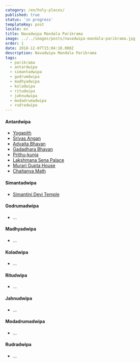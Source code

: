 ```yaml
---
category: /en/holy-places/
published: true
status: 'in progress'
templateKey: post
locale: en
title: Navadwipa Mandala Parikrama
image: ../../images/posts/navadwipa-mandala-parikrama.jpg
order: 1
date: 2018-12-07T15:04:10.000Z
description: Navadwipa Mandala Parikrama
tags:
  - parikrama
  - antardwipa
  - simantadwipa
  - godrumdwipa
  - madhyadwipa
  - koladwipa
  - ritudwipa
  - jahnudwipa
  - modadrumadwipa
  - rudradwipa
---
```

<tbd locale="en" url="mailto:haribol@mayapur.live"></tbd>

#### Antardwipa
  - [Yogapith](/en/yogapith)
  - [Srivas Angan](/en/srivas-angan)
  - [Advaita Bhavan](en/advaita-bhavan)
  - [Gadadhara Bhavan](/en/gadadhara-bhavan)
  - [Prithu-kunja](/en/prithu-kunda)
  - [Lakshmana Sena Palace](/en/lakshmana-sena-palace)
  - [Murari Gupta House](/en/murari-gupta-house)
  - [Chaitanya Math](/en/chaitanya-math)

#### Simantadwipa
  - [Simantini Devi Temple](/en/simantini-devi-temple)

#### Godrumadwipa
  - ...

#### Madhyadwipa
  - ...

#### Koladwipa
  - ...

#### Ritudwipa
  - ...

#### Jahnudwipa
  - ...

#### Modadrumadwipa
  - ...

#### Rudradwipa
  - ...
